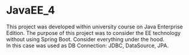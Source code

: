 # JavaEE_4
This project was developed within university course on Java Enterprise Edition.
The purpose of this project was to consider the EE technology without using Spring Boot. Consider everything under the hood. \
In this case was used as DB Connection: JDBC, DataSource, JPA.
